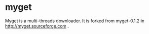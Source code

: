 myget
=====

Myget is a multi-threads downloader. It is forked from myget-0.1.2 in http://myget.sourceforge.com .
